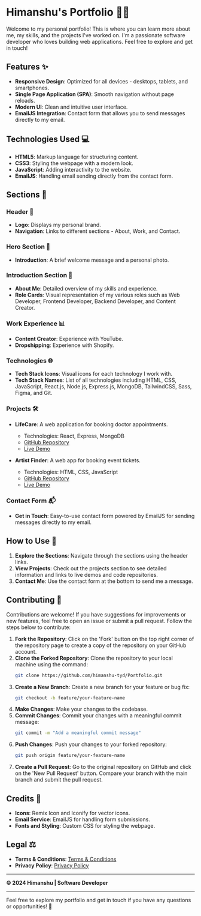 # Himanshu's Portfolio 💼🌟

Welcome to my personal portfolio! This is where you can learn more about me, my skills, and the projects I've worked on. I'm a passionate software developer who loves building web applications. Feel free to explore and get in touch!

## Features ✨

- **Responsive Design**: Optimized for all devices - desktops, tablets, and smartphones.
- **Single Page Application (SPA)**: Smooth navigation without page reloads.
- **Modern UI**: Clean and intuitive user interface.
- **EmailJS Integration**: Contact form that allows you to send messages directly to my email.

## Technologies Used 💻

- **HTML5**: Markup language for structuring content.
- **CSS3**: Styling the webpage with a modern look.
- **JavaScript**: Adding interactivity to the website.
- **EmailJS**: Handling email sending directly from the contact form.

## Sections 📑

### Header 🚀

- **Logo**: Displays my personal brand.
- **Navigation**: Links to different sections - About, Work, and Contact.

### Hero Section 👋

- **Introduction**: A brief welcome message and a personal photo.

### Introduction Section 🌟

- **About Me**: Detailed overview of my skills and experience.
- **Role Cards**: Visual representation of my various roles such as Web Developer, Frontend Developer, Backend Developer, and Content Creator.

### Work Experience 📊

- **Content Creator**: Experience with YouTube.
- **Dropshipping**: Experience with Shopify.

### Technologies 🌐

- **Tech Stack Icons**: Visual icons for each technology I work with.
- **Tech Stack Names**: List of all technologies including HTML, CSS, JavaScript, React.js, Node.js, Express.js, MongoDB, TailwindCSS, Sass, Figma, and Git.

### Projects 🛠️

- **LifeCare**: A web application for booking doctor appointments.
  - Technologies: React, Express, MongoDB
  - [GitHub Repository](https://github.com/himanshu-tyd/travel-booking-app)
  - [Live Demo](https://lifecare07.netlify.app/)
  
- **Artist Finder**: A web app for booking event tickets.
  - Technologies: HTML, CSS, JavaScript
  - [GitHub Repository](https://github.com/himanshu-tyd/Artist_Finder)
  - [Live Demo](https://himanshu-tyd.github.io/Artist_Finder/)

### Contact Form 📬

- **Get in Touch**: Easy-to-use contact form powered by EmailJS for sending messages directly to my email.

## How to Use 🚀

1. **Explore the Sections**: Navigate through the sections using the header links.
2. **View Projects**: Check out the projects section to see detailed information and links to live demos and code repositories.
3. **Contact Me**: Use the contact form at the bottom to send me a message.

## Contributing 🤝

Contributions are welcome! If you have suggestions for improvements or new features, feel free to open an issue or submit a pull request. Follow the steps below to contribute:

1. **Fork the Repository**: Click on the 'Fork' button on the top right corner of the repository page to create a copy of the repository on your GitHub account.
2. **Clone the Forked Repository**: Clone the repository to your local machine using the command:
    ```bash
    git clone https://github.com/himanshu-tyd/Portfolio.git
    ```
3. **Create a New Branch**: Create a new branch for your feature or bug fix:
    ```bash
    git checkout -b feature/your-feature-name
    ```
4. **Make Changes**: Make your changes to the codebase.
5. **Commit Changes**: Commit your changes with a meaningful commit message:
    ```bash
    git commit -m "Add a meaningful commit message"
    ```
6. **Push Changes**: Push your changes to your forked repository:
    ```bash
    git push origin feature/your-feature-name
    ```
7. **Create a Pull Request**: Go to the original repository on GitHub and click on the 'New Pull Request' button. Compare your branch with the main branch and submit the pull request.

## Credits 📜

- **Icons**: Remix Icon and Iconify for vector icons.
- **Email Service**: EmailJS for handling form submissions.
- **Fonts and Styling**: Custom CSS for styling the webpage.

## Legal ⚖️

- **Terms & Conditions**: [Terms & Conditions](#)
- **Privacy Policy**: [Privacy Policy](#)

---

**&copy; 2024 Himanshu | Software Developer**

---

Feel free to explore my portfolio and get in touch if you have any questions or opportunities! 🚀
